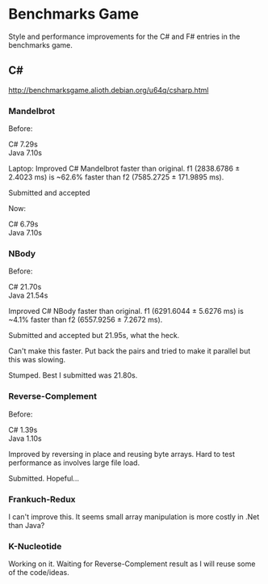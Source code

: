 # Benchmarks Game

Style and performance improvements for the C# and F# entries in the benchmarks game.

## C#

http://benchmarksgame.alioth.debian.org/u64q/csharp.html

### Mandelbrot

Before:

C#      7.29s  
Java    7.10s  
 
Laptop: Improved C# Mandelbrot faster than original. f1 (2838.6786 ± 2.4023 ms) is ~62.6% faster than f2 (7585.2725 ± 171.9895 ms).

Submitted and accepted

Now:

C#      6.79s  
Java    7.10s  


### NBody

Before:

C#      21.70s  
Java    21.54s  

Improved C# NBody faster than original. f1 (6291.6044 ± 5.6276 ms) is ~4.1% faster than f2 (6557.9256 ± 7.2672 ms).

Submitted and accepted but 21.95s, what the heck.

Can't make this faster. Put back the pairs and tried to make it parallel but this was slowing.

Stumped. Best I submitted was 21.80s.


### Reverse-Complement

Before:

C#      1.39s  
Java    1.10s  

Improved by reversing in place and reusing byte arrays. Hard to test performance as involves large file load.

Submitted. Hopeful...


### Frankuch-Redux

I can't improve this. It seems small array manipulation is more costly in .Net than Java?

### K-Nucleotide

Working on it. Waiting for Reverse-Complement result as I will reuse some of the code/ideas.



